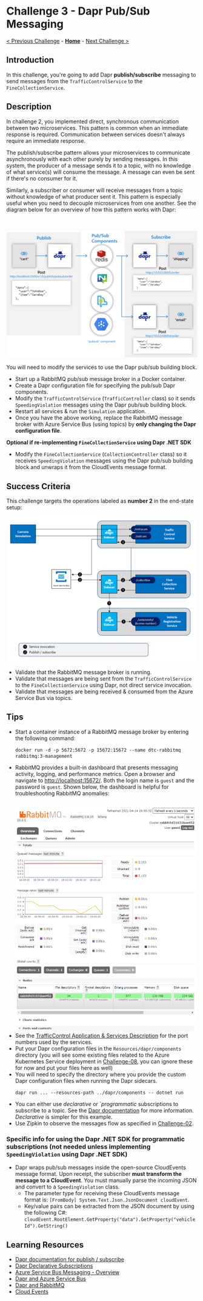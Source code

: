 # Challenge 3 - Dapr Pub/Sub Messaging

[< Previous Challenge](./Challenge-02.md) - **[Home](../README.md)** - [Next Challenge >](./Challenge-04.md)

## Introduction

In this challenge, you're going to add Dapr **publish/subscribe** messaging to send messages from the `TrafficControlService` to the `FineCollectionService`.

## Description

In challenge 2, you implemented direct, synchronous communication between two microservices. This pattern is common when an immediate response is required. Communication between services doesn't always require an immediate response.

The publish/subscribe pattern allows your microservices to communicate asynchronously with each other purely by sending messages. In this system, the producer of a message sends it to a topic, with no knowledge of what service(s) will consume the message. A message can even be sent if there's no consumer for it.

Similarly, a subscriber or consumer will receive messages from a topic without knowledge of what producer sent it. This pattern is especially useful when you need to decouple microservices from one another. See the diagram below for an overview of how this pattern works with Dapr:

<img src="../images/Challenge-03/pub-sub.png" style="zoom: 66%;padding-top: 50px;" />

You will need to modify the services to use the Dapr pub/sub building block.

- Start up a RabbitMQ pub/sub message broker in a Docker container.
- Create a Dapr configuration file for specifying the pub/sub Dapr components.
- Modify the `TrafficControlService` (`TrafficController` class) so it sends `SpeedingViolation` messages using the Dapr pub/sub building block.
- Restart all services & run the `Simulation` application.
- Once you have the above working, replace the RabbitMQ message broker with Azure Service Bus (using topics) by **only changing the Dapr configuration file**.

**Optional if re-implementing `FineCollectionService` using Dapr .NET SDK**

- Modify the `FineCollectionService` (`CollectionController` class) so it receives `SpeedingViolation` messages using the Dapr pub/sub building block and unwraps it from the CloudEvents message format.

## Success Criteria

This challenge targets the operations labeled as **number 2** in the end-state setup:

<img src="../images/Challenge-03/dapr-setup-assignment03.png" style="zoom: 67%;" />

- Validate that the RabbitMQ message broker is running.
- Validate that messages are being sent from the `TrafficControlService` to the `FineCollectionService` using Dapr, not direct service invocation.
- Validate that messages are being received & consumed from the Azure Service Bus via topics.

## Tips

- Start a container instance of a RabbitMQ message broker by entering the following command:
  ```shell
  docker run -d -p 5672:5672 -p 15672:15672 --name dtc-rabbitmq rabbitmq:3-management
  ```
- RabbitMQ provides a built-in dashboard that presents messaging activity, logging, and performance metrics. Open a browser and navigate to [http://localhost:15672/](http://localhost:15672/). Both the login name is `guest` and the password is `guest`. Shown below, the dashboard is helpful for troubleshooting RabbitMQ anomalies:
  <img src="../images/Challenge-03/rabbitmq-dashboard.png" style="padding-top: 25px;" />
- See the [TrafficControl Application & Services Description](./Resources/README.md#prevent-port-collisions) for the port numbers used by the services.
- Put your Dapr configuration files in the `Resources/dapr/components` directory (you will see some existing files related to the Azure Kubernetes Service deployment in [Challenge-08](./Challenge-08.md), you can ignore these for now and put your files here as well)
- You will need to specify the directory where you provide the custom Dapr configuration files when running the Dapr sidecars.
  ```shell
  dapr run ... --resources-path ../dapr/components -- dotnet run
  ```
- You can either use _declarative_ or `_programmatic_ subscriptions to subscribe to a topic. See the [Dapr documentation](https://docs.dapr.io/developing-applications/building-blocks/pubsub/subscription-methods/) for more information. _Declarative_ is simpler for this example.
- Use Zipkin to observe the messages flow as specified in [Challenge-02](./Challenge-02#use-dapr-observability).

### Specific info for using the Dapr .NET SDK for programmatic subscriptions (not needed unless implementing `SpeedingViolation` using Dapr .NET SDK)

- Dapr wraps pub/sub messages inside the open-source CloudEvents message format. Upon receipt, the subscriber **must transform the message to a CloudEvent**. You must manually parse the incoming JSON and convert to a `SpeedingViolation` class.
  - The parameter type for receiving these CloudEvents message format is: `[FromBody] System.Text.Json.JsonDocument cloudEvent`.
  - Key/value pairs can be extracted from the JSON document by using the following C#: `cloudEvent.RootElement.GetProperty("data").GetProperty("vehicleId").GetString()`

## Learning Resources

- [Dapr documentation for publish / subscribe](https://docs.dapr.io/developing-applications/building-blocks/pubsub/pubsub-overview/)
- [Dapr Declarative Subscriptions](https://docs.dapr.io/developing-applications/building-blocks/pubsub/subscription-methods/#declarative-subscriptions)
- [Azure Service Bus Messaging - Overview](https://docs.microsoft.com/en-us/azure/service-bus-messaging/service-bus-messaging-overview)
- [Dapr and Azure Service Bus](https://docs.dapr.io/reference/components-reference/supported-pubsub/setup-azure-servicebus/)
- [Dapr and RabbitMQ](https://docs.dapr.io/reference/components-reference/supported-pubsub/setup-rabbitmq/)
- [Cloud Events](https://cloudevents.io/)
